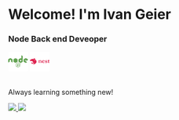 <h1>Welcome! I'm Ivan Geier</h1>

<h3>Node Back end Deveoper</h3>

<div>
<img src="https://github.com/devicons/devicon/blob/master/icons/nodejs/nodejs-plain-wordmark.svg" alt="node logo" width="40" height="40"/>
<img src="https://github.com/devicons/devicon/blob/master/icons/nestjs/nestjs-original-wordmark.svg" alt="nest logo" width="40" height="40"/>
</div>
 
<br>
<p>Always learning something new!<p> 
 

<a href="mailto:vilajr.ivan@gmail.com"><img src="https://img.shields.io/badge/Gmail-D14836?style=for-the-badge&logo=gmail&logoColor=white" /> <a/>
<a href="https://www.linkedin.com/in/ivangeier/" target="_blank"><img src="https://img.shields.io/badge/LinkedIn-0077B5?style=for-the-badge&logo=linkedin&logoColor=white" /><a/>
